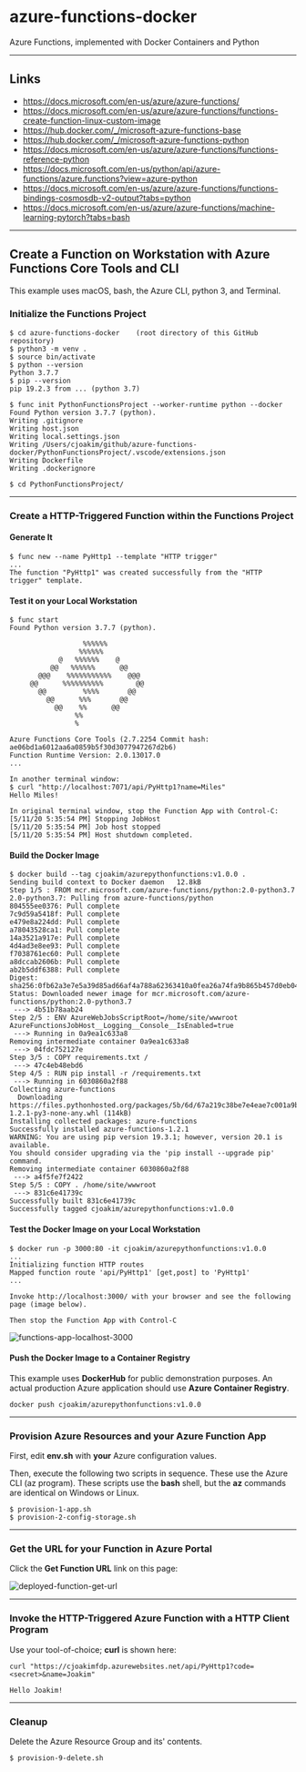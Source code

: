 # azure-functions-docker

Azure Functions, implemented with Docker Containers and Python

---

## Links

- https://docs.microsoft.com/en-us/azure/azure-functions/
- https://docs.microsoft.com/en-us/azure/azure-functions/functions-create-function-linux-custom-image
- https://hub.docker.com/_/microsoft-azure-functions-base
- https://hub.docker.com/_/microsoft-azure-functions-python
- https://docs.microsoft.com/en-us/azure/azure-functions/functions-reference-python
- https://docs.microsoft.com/en-us/python/api/azure-functions/azure.functions?view=azure-python
- https://docs.microsoft.com/en-us/azure/azure-functions/functions-bindings-cosmosdb-v2-output?tabs=python
- https://docs.microsoft.com/en-us/azure/azure-functions/machine-learning-pytorch?tabs=bash

---

## Create a Function on Workstation with Azure Functions Core Tools and CLI

This example uses macOS, bash, the Azure CLI, python 3, and Terminal.

### Initialize the Functions Project

```
$ cd azure-functions-docker    (root directory of this GitHub repository)
$ python3 -m venv .
$ source bin/activate
$ python --version  
Python 3.7.7
$ pip --version
pip 19.2.3 from ... (python 3.7)

$ func init PythonFunctionsProject --worker-runtime python --docker
Found Python version 3.7.7 (python).
Writing .gitignore
Writing host.json
Writing local.settings.json
Writing /Users/cjoakim/github/azure-functions-docker/PythonFunctionsProject/.vscode/extensions.json
Writing Dockerfile
Writing .dockerignore

$ cd PythonFunctionsProject/
```

---

### Create a HTTP-Triggered Function within the Functions Project

#### Generate It

```
$ func new --name PyHttp1 --template "HTTP trigger"
...
The function "PyHttp1" was created successfully from the "HTTP trigger" template.
```

#### Test it on your Local Workstation

```
$ func start
Found Python version 3.7.7 (python).

                  %%%%%%
                 %%%%%%
            @   %%%%%%    @
          @@   %%%%%%      @@
       @@@    %%%%%%%%%%%    @@@
     @@      %%%%%%%%%%        @@
       @@         %%%%       @@
         @@      %%%       @@
           @@    %%      @@
                %%
                %

Azure Functions Core Tools (2.7.2254 Commit hash: ae06bd1a6012aa6a0859b5f30d3077947267d2b6)
Function Runtime Version: 2.0.13017.0
...

In another terminal window:
$ curl "http://localhost:7071/api/PyHttp1?name=Miles"
Hello Miles!

In original terminal window, stop the Function App with Control-C:
[5/11/20 5:35:54 PM] Stopping JobHost
[5/11/20 5:35:54 PM] Job host stopped
[5/11/20 5:35:54 PM] Host shutdown completed.
```

#### Build the Docker Image

```
$ docker build --tag cjoakim/azurepythonfunctions:v1.0.0 .
Sending build context to Docker daemon   12.8kB
Step 1/5 : FROM mcr.microsoft.com/azure-functions/python:2.0-python3.7
2.0-python3.7: Pulling from azure-functions/python
804555ee0376: Pull complete
7c9d59a5418f: Pull complete
e479e8a224dd: Pull complete
a78043528ca1: Pull complete
14a3521a917e: Pull complete
4d4ad3e8ee93: Pull complete
f7038761ec60: Pull complete
a8dccab2606b: Pull complete
ab2b5ddf6388: Pull complete
Digest: sha256:0fb62a3e7e5a39d85ad66af4a788a62363410a0fea26a74fa9b865b457d0eb04
Status: Downloaded newer image for mcr.microsoft.com/azure-functions/python:2.0-python3.7
 ---> 4b51b78aab24
Step 2/5 : ENV AzureWebJobsScriptRoot=/home/site/wwwroot     AzureFunctionsJobHost__Logging__Console__IsEnabled=true
 ---> Running in 0a9ea1c633a8
Removing intermediate container 0a9ea1c633a8
 ---> 04fdc752127e
Step 3/5 : COPY requirements.txt /
 ---> 47c4eb48ebd6
Step 4/5 : RUN pip install -r /requirements.txt
 ---> Running in 6030860a2f88
Collecting azure-functions
  Downloading https://files.pythonhosted.org/packages/5b/6d/67a219c38be7e4eae7c001a9bf83ab059dcf497644ccc6c5f696ea4155fa/azure_functions-1.2.1-py3-none-any.whl (114kB)
Installing collected packages: azure-functions
Successfully installed azure-functions-1.2.1
WARNING: You are using pip version 19.3.1; however, version 20.1 is available.
You should consider upgrading via the 'pip install --upgrade pip' command.
Removing intermediate container 6030860a2f88
 ---> a4f5fe7f2422
Step 5/5 : COPY . /home/site/wwwroot
 ---> 831c6e41739c
Successfully built 831c6e41739c
Successfully tagged cjoakim/azurepythonfunctions:v1.0.0
```

#### Test the Docker Image on your Local Workstation

```
$ docker run -p 3000:80 -it cjoakim/azurepythonfunctions:v1.0.0
...
Initializing function HTTP routes
Mapped function route 'api/PyHttp1' [get,post] to 'PyHttp1'
...

Invoke http://localhost:3000/ with your browser and see the following page (image below).

Then stop the Function App with Control-C
```

![functions-app-localhost-3000](img/functions-app-localhost-3000.png)

#### Push the Docker Image to a Container Registry

This example uses **DockerHub** for public demonstration purposes.
An actual production Azure application should use **Azure Container Registry**.

```
docker push cjoakim/azurepythonfunctions:v1.0.0
```

---

### Provision Azure Resources and your Azure Function App

First, edit **env.sh** with **your** Azure configuration values.

Then, execute the following two scripts in sequence.  These use the Azure CLI (az program).
These scripts use the **bash** shell, but the **az** commands are identical on Windows or Linux.

```
$ provision-1-app.sh
$ provision-2-config-storage.sh
```

---

### Get the URL for your Function in Azure Portal

Click the **Get Function URL** link on this page:

![deployed-function-get-url](img/deployed-function-get-url.png)

---

### Invoke the HTTP-Triggered Azure Function with a HTTP Client Program

Use your tool-of-choice; **curl** is shown here:

```
curl "https://cjoakimfdp.azurewebsites.net/api/PyHttp1?code=<secret>&name=Joakim"

Hello Joakim!
```

---

### Cleanup

Delete the Azure Resource Group and its' contents.
```
$ provision-9-delete.sh
```
